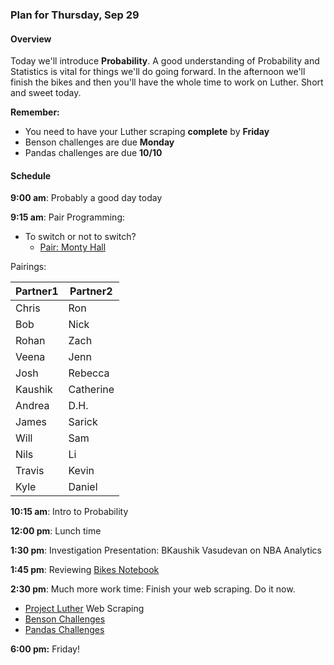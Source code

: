### Plan for Thursday, Sep 29

#### Overview

Today we'll introduce **Probability**.  A good understanding of Probability and Statistics is vital for things we'll do going forward.  In the afternoon we'll finish the bikes and then you'll have the whole time to work on Luther.  Short and sweet today.

**Remember:**
* You need to have your Luther scraping **complete** by **Friday**
* Benson challenges are due **Monday**
* Pandas challenges are due **10/10**

#### Schedule

**9:00 am**: Probably a good day today

**9:15 am**: Pair Programming:
* To switch or not to switch?
  * [Pair: Monty Hall](pair-monty-hall-sim.md)

Pairings:  

| Partner1 | Partner2|
|----------|---------|
| Chris | Ron |
| Bob | Nick |
| Rohan | Zach |
| Veena | Jenn |
| Josh | Rebecca |
| Kaushik | Catherine |
| Andrea | D.H. |
| James | Sarick |
| Will | Sam |
| Nils | Li |
| Travis | Kevin |
| Kyle | Daniel |

**10:15 am**: Intro to Probability

**12:00 pm**: Lunch time

**1:30 pm**: Investigation Presentation: BKaushik Vasudevan on NBA Analytics

**1:45 pm**: Reviewing [Bikes Notebook](../day2/Intro_to_Regression.ipynb)

**2:30 pm**: Much more work time: Finish your web scraping.  Do it now.
* [Project Luther](/projects/02-luther) Web Scraping
* [Benson Challenges](/challenges/01-data_munging)
* [Pandas Challenges](/challenges/02-pandas)

**6:00 pm:** Friday!
